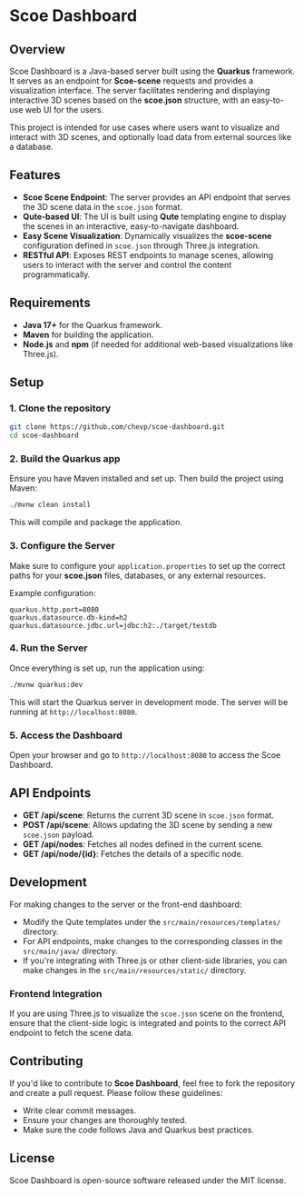
# Scoe Dashboard

## Overview

Scoe Dashboard is a Java-based server built using the **Quarkus** framework. It serves as an endpoint for **Scoe-scene** requests and provides a visualization interface. The server facilitates rendering and displaying interactive 3D scenes based on the **scoe.json** structure, with an easy-to-use web UI for the users. 

This project is intended for use cases where users want to visualize and interact with 3D scenes, and optionally load data from external sources like a database.

## Features

- **Scoe Scene Endpoint**: The server provides an API endpoint that serves the 3D scene data in the `scoe.json` format.
- **Qute-based UI**: The UI is built using **Qute** templating engine to display the scenes in an interactive, easy-to-navigate dashboard.
- **Easy Scene Visualization**: Dynamically visualizes the **scoe-scene** configuration defined in `scoe.json` through Three.js integration.
- **RESTful API**: Exposes REST endpoints to manage scenes, allowing users to interact with the server and control the content programmatically.

## Requirements

- **Java 17+** for the Quarkus framework.
- **Maven** for building the application.
- **Node.js** and **npm** (if needed for additional web-based visualizations like Three.js).
  
## Setup

### 1. Clone the repository

```bash
git clone https://github.com/chevp/scoe-dashboard.git
cd scoe-dashboard
```

### 2. Build the Quarkus app

Ensure you have Maven installed and set up. Then build the project using Maven:

```bash
./mvnw clean install
```

This will compile and package the application.

### 3. Configure the Server

Make sure to configure your `application.properties` to set up the correct paths for your **scoe.json** files, databases, or any external resources.

Example configuration:

```properties
quarkus.http.port=8080
quarkus.datasource.db-kind=h2
quarkus.datasource.jdbc.url=jdbc:h2:./target/testdb
```

### 4. Run the Server

Once everything is set up, run the application using:

```bash
./mvnw quarkus:dev
```

This will start the Quarkus server in development mode. The server will be running at `http://localhost:8080`.

### 5. Access the Dashboard

Open your browser and go to `http://localhost:8080` to access the Scoe Dashboard.

## API Endpoints

- **GET /api/scene**: Returns the current 3D scene in `scoe.json` format.
- **POST /api/scene**: Allows updating the 3D scene by sending a new `scoe.json` payload.
- **GET /api/nodes**: Fetches all nodes defined in the current scene.
- **GET /api/node/{id}**: Fetches the details of a specific node.

## Development

For making changes to the server or the front-end dashboard:

- Modify the Qute templates under the `src/main/resources/templates/` directory.
- For API endpoints, make changes to the corresponding classes in the `src/main/java/` directory.
- If you're integrating with Three.js or other client-side libraries, you can make changes in the `src/main/resources/static/` directory.

### Frontend Integration

If you are using Three.js to visualize the `scoe.json` scene on the frontend, ensure that the client-side logic is integrated and points to the correct API endpoint to fetch the scene data.

## Contributing

If you'd like to contribute to **Scoe Dashboard**, feel free to fork the repository and create a pull request. Please follow these guidelines:

- Write clear commit messages.
- Ensure your changes are thoroughly tested.
- Make sure the code follows Java and Quarkus best practices.

## License

Scoe Dashboard is open-source software released under the MIT license.

